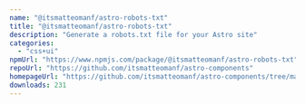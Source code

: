 ```yaml
---
name: "@itsmatteomanf/astro-robots-txt"
title: "@itsmatteomanf/astro-robots-txt"
description: "Generate a robots.txt file for your Astro site"
categories:
  - "css+ui"
npmUrl: "https://www.npmjs.com/package/@itsmatteomanf/astro-robots-txt"
repoUrl: "https://github.com/itsmatteomanf/astro-components"
homepageUrl: "https://github.com/itsmatteomanf/astro-components/tree/main/packages/astro-robots-txt#readme"
downloads: 231
---
```

